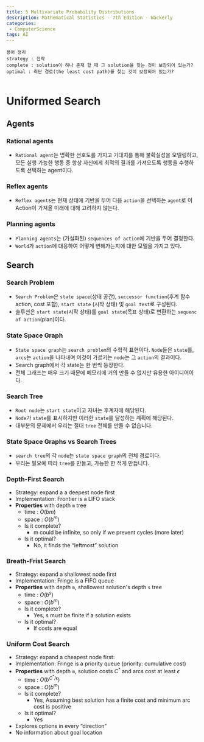 ```yaml
---
title: 5 Multivariate Probability Distributions
description: Mathematical Statistics - 7th Edition - Wackerly
categories:
 - ComputerScience
tags: AI 
---
```

```
용어 정리
strategy : 전략
complete : solution이 하나 존재 할 때 그 solution을 찾는 것이 보장되어 있는가?
optimal : 최단 경로(the least cost path)를 찾는 것이 보장되어 있는가?   


```

# Uniformed Search
## Agents
### Rational agents
- `Rational agent`는 명확한 선호도를 가지고 기대치를 통해 불확실성을 모델링하고, 모든 실행 가능한 행동 중 항상 자신에게 최적의 결과를 가져오도록 행동을 수행하도록 선택하는 agent이다.
### Reflex agents
- `Reflex agent`s는 현재 상태에 기반을 두어 다음 `action`을 선택하는 `agent`로 이 Action이 가져올 미래에 대해 고려하지 않는다.

### Planning agents
- `Planning agents`는 (가설화된) `sequences of action`에 기반을 두어 결정한다. 
- `World`가 `action`에 대응하여 어떻게 변해가는지에 대한 모델을 가지고 있다.

## Search 
### Search Problem
- `Search Problem`은 `state space`(상태 공간), `successor function`(후계 함수 action, cost 포함), `start state` (시작 상태) 및 `goal test`로 구성된다.
- 솔루션은 `start state`(시작 상태)를 `goal state`(목표 상태)로 변환하는 `sequenc of action`(plan)이다.

### State Space Graph
- `State space graph`는 `search problem`의 수학적 표현이다. `Node`들은 `state`를, `arcs`는 `action`을 나타내며 이것이 가르키는 `node`는 그 `action`의 결과이다. 
- Search graph에서 각 state는 한 번씩 등장한다. 
- 전체 그래프는 매우 크기 때문에 메모리에 거의 만들 수 없지만 유용한 아이디어이다.

### Search Tree
- `Root node`는 `start state`이고 자녀는 후계자에 해당된다.
- `Node`가 `state`를 표시하지만 이러한 `state`를 달성하는 계획에 해당된다.
- 대부분의 문제에서 우리는 절대 `tree` 전체를 만들 수 없습니다.

### State Space Graphs vs Search Trees
- `search tree`의 각 `node`는 `state space graph`의 전체 경로이다.
- 우리는 필요에 따라 `tree`를 만들고, 가능한 한 적게 만듭니다.

### Depth-First Search
- Strategy: expand a a deepest node first
- Implementation: Frontier is a LIFO stack
- **Properties** with depth `m` tree
  - time : $O(bm)$
  - space : $O(b^m)$
  - Is it complete?
    - m could be infinite, so only if we prevent cycles (more later)
  - Is it optimal?
    - No, it finds the “leftmost” solution

### Breath-Frist Search
- Strategy: expand a shallowest node first
- Implementation: Fringe is a FIFO queue
- **Properties** with depth `m`, shallowest solution's depth `s` tree
  - time : $O(b^s)$
  - space : $O(b^m)$
  - Is it complete?
    - Yes, s must be finite if a solution exists
  - Is it optimal?
    - If costs are equal

### Uniform Cost Search
- Strategy: expand a cheapest node first:
- Implementation: Fringe is a priority queue (priority: cumulative cost)
- **Properties** with depth `m`, solution costs $C^*$ and arcs cost at least $\epsilon$ 
  - time : $O(b^{C^*/\epsilon})$
  - space : $O(b^m)$
  - Is it complete?
    - Yes, Assuming best solution has a finite cost and minimum arc cost is positive    
  - Is it optimal?
    - Yes
- Explores options in every “direction”
- No information about goal location

    

